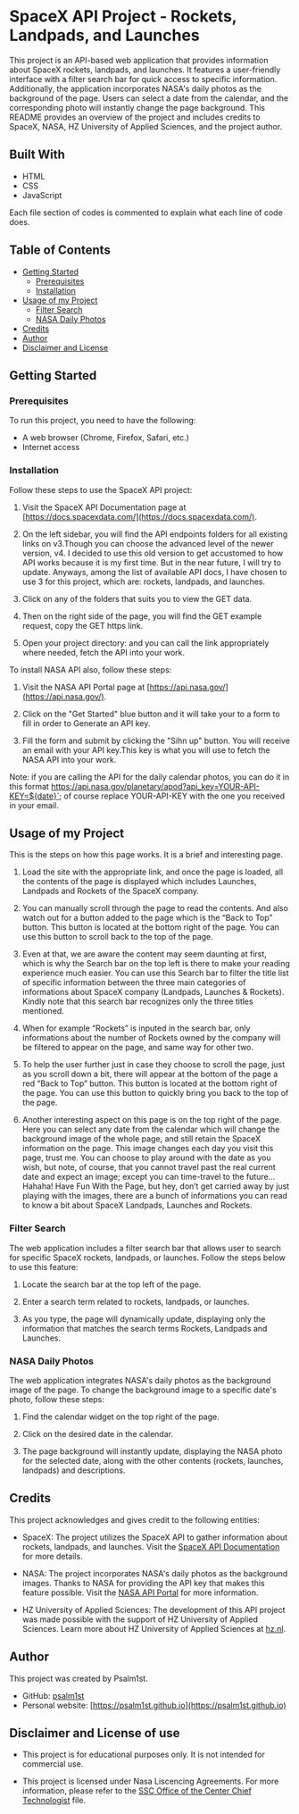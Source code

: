 # SpaceX API Project - Rockets, Landpads, and Launches

This project is an API-based web application that provides information about SpaceX rockets, landpads, and launches. It features a user-friendly interface with a filter search bar for quick access to specific information. Additionally, the application incorporates NASA's daily photos as the background of the page. Users can select a date from the calendar, and the corresponding photo will instantly change the page background. This README provides an overview of the project and includes credits to SpaceX, NASA, HZ University of Applied Sciences, and the project author.

## Built With 

* HTML
* CSS
* JavaScript

Each file section of codes is commented to explain what each line of code does.

## Table of Contents

- [Getting Started](#getting-started)
  - [Prerequisites](#prerequisites)
  - [Installation](#installation)
- [Usage of my Project](#usage-of-my-project)
  - [Filter Search](#filter-search)
  - [NASA Daily Photos](#nasa-daily-photos)
- [Credits](#credits)
- [Author](#author)
- [Disclaimer and License](#disclaimer-and-license-of-use)

## Getting Started

### Prerequisites

To run this project, you need to have the following:

- A web browser (Chrome, Firefox, Safari, etc.)
- Internet access

### Installation

Follow these steps to use the SpaceX API project:

1. Visit the SpaceX API Documentation page at [https://docs.spacexdata.com/](https://docs.spacexdata.com/).

2. On the left sidebar, you will find the API endpoints folders for all existing links on v3.Though you can choose the advanced level of the newer version, v4. I decided to use this old version to get accustomed to how API works because it is my first time. But in the near future, I will try to update. Anyways, among the list of available API docs, I have chosen to use 3 for this project, which are: rockets, landpads, and launches. 

3. Click on any of the folders that suits you to view the GET data. 

4. Then on the right side of the page, you will find the GET example request, copy the GET https link.

5. Open your project directory: and you can call the link appropriately where needed, fetch the API into your work.


To install NASA API also, follow these steps:

1. Visit the NASA API Portal page at [https://api.nasa.gov/](https://api.nasa.gov/).

2. Click on the "Get Started" blue button and it will take your to a form to fill in order to Generate an API key.

3. Fill the form and submit by clicking the "Sihn up" button. You will receive an email with your API key.This key is what you will use to fetch the NASA API into your work.

Note: if you are calling the API for the daily calendar photos, you can do it in this format https://api.nasa.gov/planetary/apod?api_key=YOUR-API-KEY=${date}`; of course replace YOUR-API-KEY
with the one you received in your email.

## Usage of my Project

This is the steps on how this page works. It is a brief and interesting page.

1.	Load the site with the appropriate link, and once the page is loaded, all the contents of the page is displayed which includes Launches, Landpads and Rockets of the SpaceX company.

2.	You can manually scroll through the page to read the contents. And also watch out for a button added to the page which is the “Back to Top” button. This button is located at the bottom right of the page. You can use this button to scroll back to the top of the page.

3.  Even at that, we are aware the content may seem daunting at first, which is why the Search bar on the top left is there to make your reading experience much easier. You can use this Search bar to filter the title list of specific information between the three main categories of informations about SpaceX company (Landpads, Launches & Rockets). Kindly note that this search bar recognizes only the three titles mentioned.

3.	When for example “Rockets” is inputed in the search bar, only informations about the number of Rockets owned by the company will be filtered to appear on the page, and same way for other two.

4.  To help the user further just in case they choose to scroll the page, just as you scroll down a bit, there will appear at the bottom of the page a red “Back to Top” button. This button is located at the bottom right of the page. You can use this button to quickly bring you back to the top of the page.

5.	Another interesting aspect on this page is on the top right of the page. Here you can select any date from the calendar which will change the background image of the whole page, and still retain the SpaceX information on the page. This image changes each day you visit this page, trust me. You can choose to play around with the date as you wish, but note, of course, that you cannot travel past the real current date and expect an image; except you can time-travel to the future…Hahaha!
Have Fun With the Page, but hey, don’t get carried away by just playing with the images, there are a bunch of informations you can read to know a bit about SpaceX Landpads, Launches and Rockets.


### Filter Search

The web application includes a filter search bar that allows user to search for specific SpaceX rockets, landpads, or launches. Follow the steps below to use this feature:

1. Locate the search bar at the top left of the page.

2. Enter a search term related to rockets, landpads, or launches.

3. As you type, the page will dynamically update, displaying only the information that matches the search terms Rockets, Landpads and Launches.

### NASA Daily Photos

The web application integrates NASA's daily photos as the background image of the page. To change the background image to a specific date's photo, follow these steps:

1. Find the calendar widget on the top right of the page.

2. Click on the desired date in the calendar.

3. The page background will instantly update, displaying the NASA photo for the selected date, along with the other contents (rockets, launches, landpads) and descriptions.

## Credits

This project acknowledges and gives credit to the following entities:

- SpaceX: The project utilizes the SpaceX API to gather information about rockets, landpads, and launches. Visit the [SpaceX API Documentation](https://docs.spacexdata.com/) for more details.

- NASA: The project incorporates NASA's daily photos as the background images. Thanks to NASA for providing the API key that makes this feature possible. Visit the [NASA API Portal](https://api.nasa.gov/) for more information.

- HZ University of Applied Sciences: The development of this API project was made possible with the support of HZ University of Applied Sciences. Learn more about HZ University of Applied Sciences at [hz.nl](https://www.hz.nl).

## Author

This project was created by Psalm1st.

- GitHub: [psalm1st](https://github.com/psalm1st)
- Personal website: [https://psalm1st.github.io](https://psalm1st.github.io)

## Disclaimer and License of use

- This project is for educational purposes only. It is not intended for commercial use.

- This project is licensed under Nasa Liscencing Agreements. For more information, please refer to the [SSC Office of the Center Chief Technologist](https://www.nasa.gov/centers/stennis/ssc-partnerships/licensing-opportunities.html#) file.